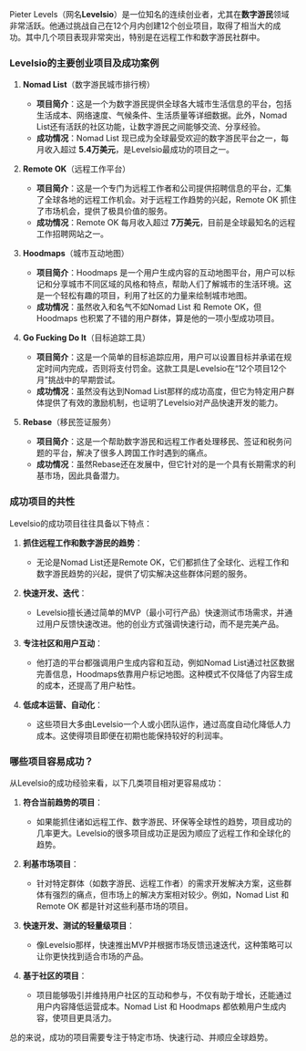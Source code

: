 Pieter Levels（网名**Levelsio**）是一位知名的连续创业者，尤其在**数字游民**领域非常活跃。他通过挑战自己在12个月内创建12个创业项目，取得了相当大的成功。其中几个项目表现非常突出，特别是在远程工作和数字游民社群中。

### Levelsio的主要创业项目及成功案例

1. **Nomad List**（数字游民城市排行榜）
   - **项目简介**：这是一个为数字游民提供全球各大城市生活信息的平台，包括生活成本、网络速度、气候条件、生活质量等详细数据。此外，Nomad List还有活跃的社区功能，让数字游民之间能够交流、分享经验。
   - **成功情况**：Nomad List 现已成为全球最受欢迎的数字游民平台之一，每月收入超过 **5.4万美元**，是Levelsio最成功的项目之一。

2. **Remote OK**（远程工作平台）
   - **项目简介**：这是一个专门为远程工作者和公司提供招聘信息的平台，汇集了全球各地的远程工作机会。对于远程工作趋势的兴起，Remote OK 抓住了市场机会，提供了极具价值的服务。
   - **成功情况**：Remote OK 每月收入超过 **7万美元**，目前是全球最知名的远程工作招聘网站之一。

3. **Hoodmaps**（城市互动地图）
   - **项目简介**：Hoodmaps 是一个用户生成内容的互动地图平台，用户可以标记和分享城市不同区域的风格和特点，帮助人们了解城市的生活环境。这是一个轻松有趣的项目，利用了社区的力量来绘制城市地图。
   - **成功情况**：虽然收入和名气不如Nomad List 和 Remote OK，但 Hoodmaps 也积累了不错的用户群体，算是他的一项小型成功项目。

4. **Go Fucking Do It**（目标追踪工具）
   - **项目简介**：这是一个简单的目标追踪应用，用户可以设置目标并承诺在规定时间内完成，否则将支付罚金。这款工具是Levelsio在“12个项目12个月”挑战中的早期尝试。
   - **成功情况**：虽然没有达到Nomad List那样的成功高度，但它为特定用户群体提供了有效的激励机制，也证明了Levelsio对产品快速开发的能力。

5. **Rebase**（移民签证服务）
   - **项目简介**：这是一个帮助数字游民和远程工作者处理移民、签证和税务问题的平台，解决了很多人跨国工作时遇到的痛点。
   - **成功情况**：虽然Rebase还在发展中，但它针对的是一个具有长期需求的利基市场，因此具备潜力。

### 成功项目的共性

Levelsio的成功项目往往具备以下特点：

1. **抓住远程工作和数字游民的趋势**：
   - 无论是Nomad List还是Remote OK，它们都抓住了全球化、远程工作和数字游民趋势的兴起，提供了切实解决这些群体问题的服务。
   
2. **快速开发、迭代**：
   - Levelsio擅长通过简单的MVP（最小可行产品）快速测试市场需求，并通过用户反馈快速改进。他的创业方式强调快速行动，而不是完美产品。

3. **专注社区和用户互动**：
   - 他打造的平台都强调用户生成内容和互动，例如Nomad List通过社区数据完善信息，Hoodmaps依靠用户标记地图。这种模式不仅降低了内容生成的成本，还提高了用户粘性。

4. **低成本运营、自动化**：
   - 这些项目大多由Levelsio一个人或小团队运作，通过高度自动化降低人力成本。这使得项目即便在初期也能保持较好的利润率。

### 哪些项目容易成功？

从Levelsio的成功经验来看，以下几类项目相对更容易成功：

1. **符合当前趋势的项目**：
   - 如果能抓住诸如远程工作、数字游民、环保等全球性的趋势，项目成功的几率更大。Levelsio的很多项目成功正是因为顺应了远程工作和全球化的趋势。

2. **利基市场项目**：
   - 针对特定群体（如数字游民、远程工作者）的需求开发解决方案，这些群体有强烈的痛点，但市场上的解决方案相对较少。例如，Nomad List 和 Remote OK 都是针对这些利基市场的项目。

3. **快速开发、测试的轻量级项目**：
   - 像Levelsio那样，快速推出MVP并根据市场反馈迅速迭代，这种策略可以让你更快找到适合市场的产品。

4. **基于社区的项目**：
   - 项目能够吸引并维持用户社区的互动和参与，不仅有助于增长，还能通过用户内容降低运营成本。Nomad List 和 Hoodmaps 都依赖用户生成内容，使项目更具活力。

总的来说，成功的项目需要专注于特定市场、快速行动、并顺应全球趋势。